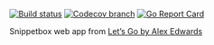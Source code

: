 [![Build status](https://img.shields.io/github/actions/workflow/status/96malhar/snippetbox/build.yml?style=for-the-badge&branch=main)](https://github.com/96malhar/snippetbox/actions/workflows/build.yml)
[![Codecov branch](https://img.shields.io/codecov/c/github/96malhar/snippetbox/main.svg?style=for-the-badge)](https://codecov.io/gh/96malhar/snippetbox)
[![Go Report Card](https://goreportcard.com/badge/github.com/96malhar/snippetbox?style=for-the-badge)](https://goreportcard.com/report/github.com/96malhar/snippetbox)

Snippetbox web app from [Let’s Go by Alex Edwards](https://lets-go.alexedwards.net)
